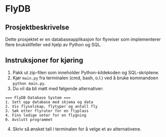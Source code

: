 # FlyDB

## Prosjektbeskrivelse

Dette prosjektet er en databaseapplikasjon for flyreiser som implementerer flere brukstilfeller ved hjelp av Python og SQL. 

## Instruksjoner for kjøring

1. Pakk ut zip-filen som inneholder Python-kildekoden og SQL-skriptene.
2. Kjør `main.py` fra terminalen (cmd, bash, o.l.) ved å bruke kommandoen `python main.py`.
3. Du vil da bli møtt med følgende alternativer: 

```
=== FlyDB Database System ===
1. Sett opp database med skjema og data
2. Vis flyselskap, flytyper og antall fly
3. Søk etter flyruter for en flyplass
4. Finn ledige seter for en flygning
0. Avslutt programmet
```
4. Skriv så ønsket tall i terminalen for å velge et av alternativene.


